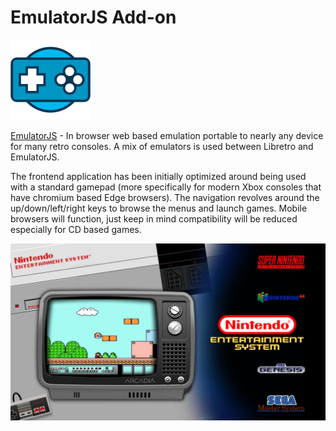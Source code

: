 # EmulatorJS Add-on

![image](https://raw.githubusercontent.com/hulkhaugen/hassio-addons/main/emulatorjs/icon.png)

[EmulatorJS](https://docs.linuxserver.io/images/docker-emulatorjs/) - In browser web based emulation portable to nearly any device for many retro consoles. A mix of emulators is used between Libretro and EmulatorJS.

The frontend application has been initially optimized around being used with a standard gamepad (more specifically for modern Xbox consoles that have chromium based Edge browsers). The navigation revolves around the up/down/left/right keys to browse the menus and launch games. Mobile browsers will function, just keep in mind compatibility will be reduced especially for CD based games.

![image](https://raw.githubusercontent.com/hulkhaugen/hassio-addons/main/emulatorjs/screenshot.png)